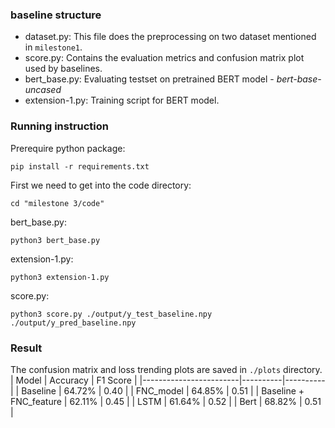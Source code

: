 

### baseline structure
- dataset.py: This file does the preprocessing on two dataset mentioned in `milestone1`.
- score.py: Contains the evaluation metrics and confusion matrix plot used by baselines.
- bert_base.py:   Evaluating testset on pretrained BERT model - *bert-base-uncased*
- extension-1.py: Training script for BERT model.


### Running instruction
Prerequire python package:

`pip install -r requirements.txt`

First we need to get into the code directory:

`cd "milestone 3/code"`

bert_base.py:

`python3 bert_base.py`

extension-1.py:

`python3 extension-1.py`

score.py:

`python3 score.py ./output/y_test_baseline.npy ./output/y_pred_baseline.npy` 


### Result
The confusion matrix and loss trending plots are saved in `./plots` directory.
| Model                  | Accuracy | F1 Score |
|------------------------|----------|----------|
| Baseline               | 64.72%   | 0.40     |
| FNC_model              | 64.85%   | 0.51     |
| Baseline + FNC_feature | 62.11%   | 0.45     |
| LSTM                   | 61.64%   | 0.52     |
| Bert                   | 68.82%   | 0.51     |
